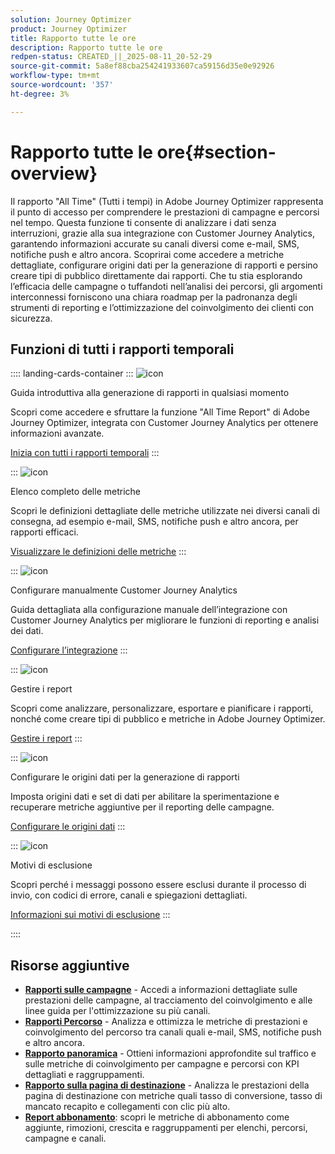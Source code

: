 ```yaml
---
solution: Journey Optimizer
product: Journey Optimizer
title: Rapporto tutte le ore
description: Rapporto tutte le ore
redpen-status: CREATED_||_2025-08-11_20-52-29
source-git-commit: 5a8ef88cba254241933607ca59156d35e0e92926
workflow-type: tm+mt
source-wordcount: '357'
ht-degree: 3%

---
```



# Rapporto tutte le ore{#section-overview}

Il rapporto &quot;All Time&quot; (Tutti i tempi) in Adobe Journey Optimizer rappresenta il punto di accesso per comprendere le prestazioni di campagne e percorsi nel tempo. Questa funzione ti consente di analizzare i dati senza interruzioni, grazie alla sua integrazione con Customer Journey Analytics, garantendo informazioni accurate su canali diversi come e-mail, SMS, notifiche push e altro ancora. Scoprirai come accedere a metriche dettagliate, configurare origini dati per la generazione di rapporti e persino creare tipi di pubblico direttamente dai rapporti. Che tu stia esplorando l’efficacia delle campagne o tuffandoti nell’analisi dei percorsi, gli argomenti interconnessi forniscono una chiara roadmap per la padronanza degli strumenti di reporting e l’ottimizzazione del coinvolgimento dei clienti con sicurezza.

## Funzioni di tutti i rapporti temporali

:::: landing-cards-container
:::
![icon](https://cdn.experienceleague.adobe.com/icons/circle-play.svg)

Guida introduttiva alla generazione di rapporti in qualsiasi momento

Scopri come accedere e sfruttare la funzione &quot;All Time Report&quot; di Adobe Journey Optimizer, integrata con Customer Journey Analytics per ottenere informazioni avanzate.

[Inizia con tutti i rapporti temporali](../using/reports/report-gs-cja.md)
:::

:::
![icon](https://cdn.experienceleague.adobe.com/icons/chart-line.svg)

Elenco completo delle metriche

Scopri le definizioni dettagliate delle metriche utilizzate nei diversi canali di consegna, ad esempio e-mail, SMS, notifiche push e altro ancora, per rapporti efficaci.

[Visualizzare le definizioni delle metriche](../using/reports/global-report-components-cja.md)
:::

:::
![icon](https://cdn.experienceleague.adobe.com/icons/gear.svg)

Configurare manualmente Customer Journey Analytics

Guida dettagliata alla configurazione manuale dell’integrazione con Customer Journey Analytics per migliorare le funzioni di reporting e analisi dei dati.

[Configurare l’integrazione](../using/reports/cja-ajo.md)
:::

:::
![icon](https://cdn.experienceleague.adobe.com/icons/list-check.svg)

Gestire i report

Scopri come analizzare, personalizzare, esportare e pianificare i rapporti, nonché come creare tipi di pubblico e metriche in Adobe Journey Optimizer.

[Gestire i report](../using/reports/report-cja-manage.md)
:::

:::
![icon](https://cdn.experienceleague.adobe.com/icons/puzzle-piece.svg)

Configurare le origini dati per la generazione di rapporti

Imposta origini dati e set di dati per abilitare la sperimentazione e recuperare metriche aggiuntive per il reporting delle campagne.

[Configurare le origini dati](../using/reports/reporting-configuration.md)
:::

:::
![icon](https://cdn.experienceleague.adobe.com/icons/shield-halved.svg)

Motivi di esclusione

Scopri perché i messaggi possono essere esclusi durante il processo di invio, con codici di errore, canali e spiegazioni dettagliati.

[Informazioni sui motivi di esclusione](../using/reports/exclusion-list.md)
:::

::::


## Risorse aggiuntive

- **[Rapporti sulle campagne](campaign-reporting-landing-page.md)** - Accedi a informazioni dettagliate sulle prestazioni delle campagne, al tracciamento del coinvolgimento e alle linee guida per l&#39;ottimizzazione su più canali.
- **[Rapporti Percorso](journey-reporting-landing-page.md)** - Analizza e ottimizza le metriche di prestazioni e coinvolgimento del percorso tra canali quali e-mail, SMS, notifiche push e altro ancora.
- **[Rapporto panoramica](../using/reports/channel-report-cja.md)** - Ottieni informazioni approfondite sul traffico e sulle metriche di coinvolgimento per campagne e percorsi con KPI dettagliati e raggruppamenti.
- **[Rapporto sulla pagina di destinazione](../using/reports/lp-report-global-cja.md)** - Analizza le prestazioni della pagina di destinazione con metriche quali tasso di conversione, tasso di mancato recapito e collegamenti con clic più alto.
- **[Report abbonamento](../using/reports/subscription-report-global-cja.md)**: scopri le metriche di abbonamento come aggiunte, rimozioni, crescita e raggruppamenti per elenchi, percorsi, campagne e canali.
